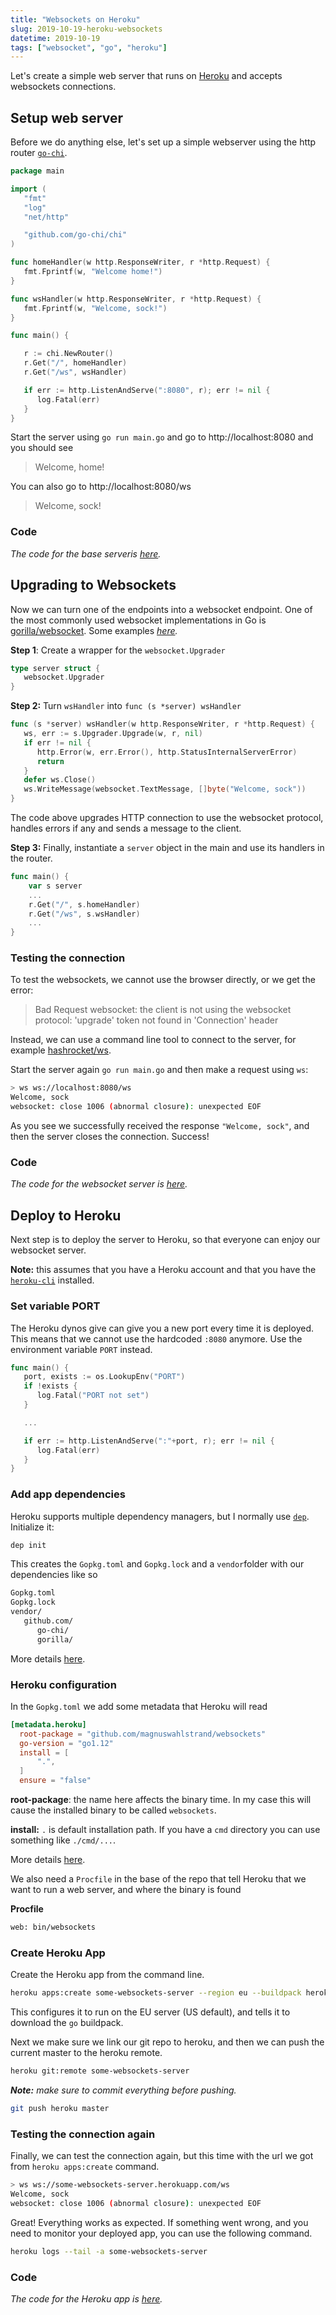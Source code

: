 ```yaml
---
title: "Websockets on Heroku"
slug: 2019-10-19-heroku-websockets
datetime: 2019-10-19
tags: ["websocket", "go", "heroku"]
---
```


Let's create a simple web server that runs on [Heroku](https://www.heroku.com) and accepts websockets connections.

<!--more-->

## Setup web server

Before we do anything else, let's set up a simple webserver using the http router [`go-chi`](https://github.com/go-chi/chi).

```go
package main

import (
   "fmt"
   "log"
   "net/http"

   "github.com/go-chi/chi"
)

func homeHandler(w http.ResponseWriter, r *http.Request) {
   fmt.Fprintf(w, "Welcome home!")
}

func wsHandler(w http.ResponseWriter, r *http.Request) {
   fmt.Fprintf(w, "Welcome, sock!")
}

func main() {

   r := chi.NewRouter()
   r.Get("/", homeHandler)
   r.Get("/ws", wsHandler)

   if err := http.ListenAndServe(":8080", r); err != nil {
      log.Fatal(err)
   }
}
```

Start the server using `go run main.go` and go to http://localhost:8080 and you should see

> Welcome, home!

You can also go to http://localhost:8080/ws

> Welcome, sock!

### Code

_The code for the base serveris [here](https://github.com/magnuswahlstrand/websockets-server/tree/pt1-simple-webserver)._

## Upgrading to Websockets

Now we can turn one of the endpoints into a websocket endpoint. One of the most commonly used websocket implementations in Go is [gorilla/websocket](https://github.com/gorilla/websocket). Some examples
_[here](https://github.com/gorilla/websocket/tree/master/examples/echo)._

**Step 1**: Create a wrapper for the `websocket.Upgrader`

```go
type server struct {
   websocket.Upgrader
}
```

**Step 2:** Turn `wsHandler` into `func (s *server) wsHandler`

```go
func (s *server) wsHandler(w http.ResponseWriter, r *http.Request) {
   ws, err := s.Upgrader.Upgrade(w, r, nil)
   if err != nil {
      http.Error(w, err.Error(), http.StatusInternalServerError)
      return
   }
   defer ws.Close()
   ws.WriteMessage(websocket.TextMessage, []byte("Welcome, sock"))
}
```

The code above upgrades HTTP connection to use the websocket protocol, handles errors if any and sends a message to the client.

**Step 3:** Finally, instantiate a `server` object in the main and use its handlers in the router.

```go
func main() {
    var s server
    ...
    r.Get("/", s.homeHandler)
    r.Get("/ws", s.wsHandler)
    ...
}
```

### Testing the connection

To test the websockets, we cannot use the browser directly, or we get the error:

> Bad Request websocket: the client is not using the websocket protocol: 'upgrade' token not found in 'Connection' header

Instead, we can use a command line tool to connect to the server, for example [hashrocket/ws](https://github.com/hashrocket/ws).

Start the server again `go run main.go` and then make a request using `ws`:

```bash
> ws ws://localhost:8080/ws
Welcome, sock
websocket: close 1006 (abnormal closure): unexpected EOF
```

As you see we successfully received the response `"Welcome, sock"`, and then the server closes the connection. Success!

### Code

_The code for the websocket server is [here](https://github.com/magnuswahlstrand/websockets-server/tree/pt2-websocket-endpoint)._

## Deploy to Heroku

Next step is to deploy the server to Heroku, so that everyone can enjoy our websocket server.

**Note:** this assumes that you have a Heroku account and that you have the [`heroku-cli`](https://devcenter.heroku.com/articles/heroku-cli) installed.

### Set variable PORT

The Heroku dynos give can give you a new port every time it is deployed. This means that we cannot use the hardcoded `:8080` anymore. Use the environment variable `PORT` instead.

```go
func main() {
   port, exists := os.LookupEnv("PORT")
   if !exists {
      log.Fatal("PORT not set")
   }

   ...

   if err := http.ListenAndServe(":"+port, r); err != nil {
      log.Fatal(err)
   }
}
```

### Add app dependencies

Heroku supports multiple dependency managers, but I normally use [`dep`](https://github.com/golang/dep). Initialize it:

```bash
dep init
```

This creates the `Gopkg.toml` and `Gopkg.lock` and a `vendor`folder with our dependencies like so

```bash
Gopkg.toml
Gopkg.lock
vendor/
   github.com/
      go-chi/
      gorilla/
```

More details [here](https://devcenter.heroku.com/categories/managing-go-dependencies).

### Heroku configuration

In the `Gopkg.toml` we add some metadata that Heroku will read

```toml
[metadata.heroku]
  root-package = "github.com/magnuswahlstrand/websockets"
  go-version = "go1.12"
  install = [
      ".",
  ]
  ensure = "false"
```

**root-package**: the name here affects the binary time. In my case this will cause the installed binary to be called `websockets`.

**install:**
`.` is default installation path. If you have a `cmd` directory you can use something like `./cmd/...`.

More details [here](https://elements.heroku.com/buildpacks/heroku/heroku-buildpack-go).

We also need a `Procfile` in the base of the repo that tell Heroku that we want to run a web server, and where the binary is found

**Procfile**

```bash
web: bin/websockets
```

### Create Heroku App

Create the Heroku app from the command line.

```bash
heroku apps:create some-websockets-server --region eu --buildpack heroku/go
```

This configures it to run on the EU server (US default), and tells it to download the `go` buildpack.

Next we make sure we link our git repo to heroku, and then we can push the current master to the heroku remote.

```bash
heroku git:remote some-websockets-server
```

_**Note:** make sure to commit everything before pushing._

```bash
git push heroku master
```

### Testing the connection again

Finally, we can test the connection again, but this time with the url we got from `heroku apps:create` command.

```bash
> ws ws://some-websockets-server.herokuapp.com/ws
Welcome, sock
websocket: close 1006 (abnormal closure): unexpected EOF
```

Great! Everything works as expected. If something went wrong, and you need to monitor your deployed app, you can use the following command.

```bash
heroku logs --tail -a some-websockets-server
```

### Code

_The code for the Heroku app is [here](https://github.com/magnuswahlstrand/websockets-server/tree/pt3-deploy-to-heroku)._
